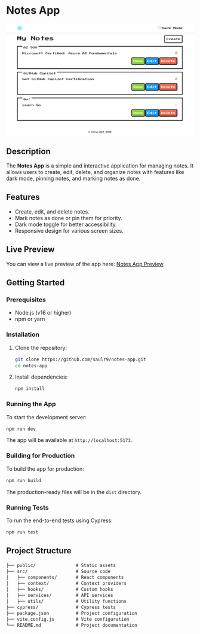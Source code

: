 # Notes App

![App Preview](public/preview.png)

## Description

The **Notes App** is a simple and interactive application for managing notes. It allows users to create, edit, delete, and organize notes with features like dark mode, pinning notes, and marking notes as done.

## Features

- Create, edit, and delete notes.
- Mark notes as done or pin them for priority.
- Dark mode toggle for better accessibility.
- Responsive design for various screen sizes.

## Live Preview

You can view a live preview of the app here: [Notes App Preview](https://saulr9.github.io/notes-app/)

## Getting Started

### Prerequisites

- Node.js (v16 or higher)
- npm or yarn

### Installation

1. Clone the repository:

   ```bash
   git clone https://github.com/saulr9/notes-app.git
   cd notes-app
   ```

2. Install dependencies:

   ```bash
   npm install
   ```

### Running the App

To start the development server:

```bash
npm run dev
```

The app will be available at `http://localhost:5173`.

### Building for Production

To build the app for production:

```bash
npm run build
```

The production-ready files will be in the `dist` directory.

### Running Tests

To run the end-to-end tests using Cypress:

```bash
npm run test
```

## Project Structure

```
├── public/               # Static assets
├── src/                  # Source code
│   ├── components/       # React components
│   ├── context/          # Context providers
│   ├── hooks/            # Custom hooks
│   ├── services/         # API services
│   ├── utils/            # Utility functions
├── cypress/              # Cypress tests
├── package.json          # Project configuration
├── vite.config.js        # Vite configuration
└── README.md             # Project documentation
```

